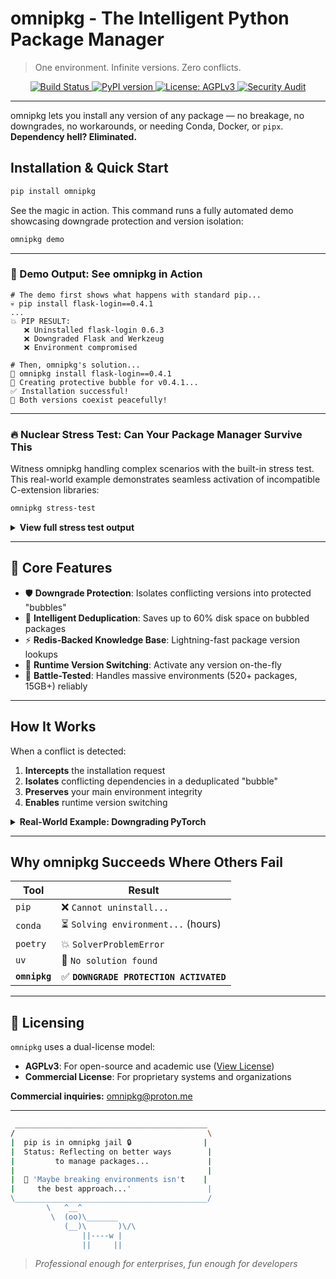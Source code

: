 # omnipkg - The Intelligent Python Package Manager
> One environment. Infinite versions. Zero conflicts.

<p align="center">
  <a href="https://github.com/1minds3t/omnipkg/actions/workflows/test.yml">
    <img src="https://img.shields.io/github/actions/workflow/status/1minds3t/omnipkg/test.yml?branch=main" alt="Build Status">
  </a>
  <a href="https://pypi.org/project/omnipkg/">
    <img src="https://img.shields.io/pypi/v/omnipkg.svg" alt="PyPI version">
  </a>
  <a href="https://www.gnu.org/licenses/agpl-3.0">
    <img src="https://img.shields.io/badge/License-AGPLv3-red.svg" alt="License: AGPLv3">
  </a>
  <a href="https://github.com/1minds3t/omnipkg/actions/workflows/security_audit.yml">
    <img src="https://img.shields.io/github/actions/workflow/status/1minds3t/omnipkg/security_audit.yml?branch=main" alt="Security Audit">
  </a>
</p>

---

omnipkg lets you install any version of any package — no breakage, no downgrades, no workarounds, or needing Conda, Docker, or `pipx`. **Dependency hell? Eliminated.**

## Installation & Quick Start

```bash
pip install omnipkg
```

See the magic in action. This command runs a fully automated demo showcasing downgrade protection and version isolation:

```bash
omnipkg demo
```

---

### 🔬 Demo Output: See omnipkg in Action
```
# The demo first shows what happens with standard pip...
💀 pip install flask-login==0.4.1
...
💥 PIP RESULT:
   ❌ Uninstalled flask-login 0.6.3
   ❌ Downgraded Flask and Werkzeug
   ❌ Environment compromised

# Then, omnipkg's solution...
🧠 omnipkg install flask-login==0.4.1
🫧 Creating protective bubble for v0.4.1...
✅ Installation successful!
🎯 Both versions coexist peacefully!
```

---

### 🔥 Nuclear Stress Test: Can Your Package Manager Survive This
Witness omnipkg handling complex scenarios with the built-in stress test. This real-world example demonstrates seamless activation of incompatible C-extension libraries:

```bash
omnipkg stress-test
```

<details>
<summary><strong>View full stress test output</strong></summary>

```
# Creating bubbles for conflicting versions...
--- Creating bubble for numpy==1.24.3 ---
✅ Bubble created: 1363 files copied
--- Creating bubble for scipy==1.12.0 ---
✅ Bubble created: 3551 files copied

# Executing version juggling...
💥 NUMPY VERSION SWITCHING:

⚡ Activating numpy==1.24.3
   ✅ Version: 1.24.3
   🔢 Array sum: 6

⚡ Activating numpy==1.26.4
   ✅ Version: 1.26.4
   🔢 Array sum: 6

🔥 SCIPY C-EXTENSION TEST:

🌋 Activating scipy==1.12.0
   ✅ Version: 1.12.0
   ♻️ Sparse matrix: 3 non-zeros

🌋 Activating scipy==1.16.1
   ✅ Version: 1.16.1
   ♻️ Sparse matrix: 3 non-zeros

🚨 OMNIPKG SURVIVED NUCLEAR TESTING! 🎇
```
</details>

---

## 🚀 Core Features

-   🛡️ **Downgrade Protection**: Isolates conflicting versions into protected "bubbles"
-   💾 **Intelligent Deduplication**: Saves up to 60% disk space on bubbled packages
-   ⚡ **Redis-Backed Knowledge Base**: Lightning-fast package version lookups
-   🔀 **Runtime Version Switching**: Activate any version on-the-fly
-   🧪 **Battle-Tested**: Handles massive environments (520+ packages, 15GB+) reliably

---

## How It Works

When a conflict is detected:
1.  **Intercepts** the installation request
2.  **Isolates** conflicting dependencies in a deduplicated "bubble"
3.  **Preserves** your main environment integrity
4.  **Enables** runtime version switching

<details>
<summary><strong>Real-World Example: Downgrading PyTorch</strong></summary>

```bash
$ omnipkg install torch==2.7.0
🛡️  DOWNGRADE PROTECTION ACTIVATED!
🫧 Creating isolated bubble for torch v2.7.0
✅ Dependencies resolved via PyPI API
📊 Space efficiency: 16.5% saved
🔄 Restored torch v2.7.1 in main environment
✅ Environment protected!
```
</details>

---

## Why omnipkg Succeeds Where Others Fail

| Tool          | Result                                |
|---------------|---------------------------------------|
| `pip`         | ❌ `Cannot uninstall...`              |
| `conda`       | ⏳ `Solving environment...` (hours)   |
| `poetry`      | 💥 `SolverProblemError`               |
| `uv`          | 🚫 `No solution found`                |
| **`omnipkg`** | ✅ **`DOWNGRADE PROTECTION ACTIVATED`** |

---

## 📜 Licensing

`omnipkg` uses a dual-license model:

- **AGPLv3**: For open-source and academic use ([View License](https://www.gnu.org/licenses/agpl-3.0))
- **Commercial License**: For proprietary systems and organizations

**Commercial inquiries:** [omnipkg@proton.me](mailto:omnipkg@proton.me)

---

```bash
 ___________________________________________
/                                           \
|  pip is in omnipkg jail 🔒                |
|  Status: Reflecting on better ways        |
|         to manage packages...             |
|                                           |
|  💭 'Maybe breaking environments isn't    |
|     the best approach...'                 |
\___________________________________________/
        \   ^__^
         \  (oo)\_______
            (__)\       )\/\
                ||----w |
                ||     ||
```

> *Professional enough for enterprises, fun enough for developers*
```